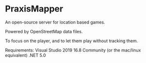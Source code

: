 # PraxisMapper
An open-source server for location based games. 

Powered by OpenStreetMap data files.

To focus on the player, and to let them play without tracking them.


Requirements:
Visual Studio 2019 16.8 Community (or the mac/linux equivalent)
.NET 5.0




